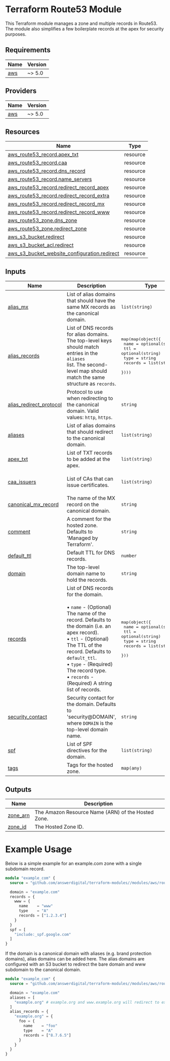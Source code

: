 # Terraform Route53 Module

This Terraform module manages a zone and multiple records in Route53.
The module also simplifies a few boilerplate records at the apex for security purposes.

<!-- BEGIN_TF_DOCS -->
## Requirements

| Name | Version |
|------|---------|
| <a name="requirement_aws"></a> [aws](#requirement\_aws) | ~> 5.0 |

## Providers

| Name | Version |
|------|---------|
| <a name="provider_aws"></a> [aws](#provider\_aws) | ~> 5.0 |

## Resources

| Name | Type |
|------|------|
| [aws_route53_record.apex_txt](https://registry.terraform.io/providers/hashicorp/aws/latest/docs/resources/route53_record) | resource |
| [aws_route53_record.caa](https://registry.terraform.io/providers/hashicorp/aws/latest/docs/resources/route53_record) | resource |
| [aws_route53_record.dns_record](https://registry.terraform.io/providers/hashicorp/aws/latest/docs/resources/route53_record) | resource |
| [aws_route53_record.name_servers](https://registry.terraform.io/providers/hashicorp/aws/latest/docs/resources/route53_record) | resource |
| [aws_route53_record.redirect_record_apex](https://registry.terraform.io/providers/hashicorp/aws/latest/docs/resources/route53_record) | resource |
| [aws_route53_record.redirect_record_extra](https://registry.terraform.io/providers/hashicorp/aws/latest/docs/resources/route53_record) | resource |
| [aws_route53_record.redirect_record_mx](https://registry.terraform.io/providers/hashicorp/aws/latest/docs/resources/route53_record) | resource |
| [aws_route53_record.redirect_record_www](https://registry.terraform.io/providers/hashicorp/aws/latest/docs/resources/route53_record) | resource |
| [aws_route53_zone.dns_zone](https://registry.terraform.io/providers/hashicorp/aws/latest/docs/resources/route53_zone) | resource |
| [aws_route53_zone.redirect_zone](https://registry.terraform.io/providers/hashicorp/aws/latest/docs/resources/route53_zone) | resource |
| [aws_s3_bucket.redirect](https://registry.terraform.io/providers/hashicorp/aws/latest/docs/resources/s3_bucket) | resource |
| [aws_s3_bucket_acl.redirect](https://registry.terraform.io/providers/hashicorp/aws/latest/docs/resources/s3_bucket_acl) | resource |
| [aws_s3_bucket_website_configuration.redirect](https://registry.terraform.io/providers/hashicorp/aws/latest/docs/resources/s3_bucket_website_configuration) | resource |

## Inputs

| Name | Description | Type | Default | Required |
|------|-------------|------|---------|:--------:|
| <a name="input_alias_mx"></a> [alias\_mx](#input\_alias\_mx) | List of alias domains that should have the same MX records as the canonical domain. | `list(string)` | `[]` | no |
| <a name="input_alias_records"></a> [alias\_records](#input\_alias\_records) | List of DNS records for alias domains. The top-level keys should match entries in the `aliases`<br>    list. The second-level map should match the same structure as `records`. | <pre>map(map(object({<br>    name    = optional(string)<br>    ttl     = optional(string)<br>    type    = string<br>    records = list(string)<br>  })))</pre> | `{}` | no |
| <a name="input_alias_redirect_protocol"></a> [alias\_redirect\_protocol](#input\_alias\_redirect\_protocol) | Protocol to use when redirecting to the canonical domain. Valid values: `http`, `https`. | `string` | `"https"` | no |
| <a name="input_aliases"></a> [aliases](#input\_aliases) | List of alias domains that should redirect to the canonical domain. | `list(string)` | `[]` | no |
| <a name="input_apex_txt"></a> [apex\_txt](#input\_apex\_txt) | List of TXT records to be added at the apex. | `list(string)` | `[]` | no |
| <a name="input_caa_issuers"></a> [caa\_issuers](#input\_caa\_issuers) | List of CAs that can issue certificates. | `list(string)` | <pre>[<br>  "amazon.com"<br>]</pre> | no |
| <a name="input_canonical_mx_record"></a> [canonical\_mx\_record](#input\_canonical\_mx\_record) | The name of the MX record on the canonical domain. | `string` | `"apex_mx"` | no |
| <a name="input_comment"></a> [comment](#input\_comment) | A comment for the hosted zone. Defaults to 'Managed by Terraform'. | `string` | `null` | no |
| <a name="input_default_ttl"></a> [default\_ttl](#input\_default\_ttl) | Default TTL for DNS records. | `number` | `86400` | no |
| <a name="input_domain"></a> [domain](#input\_domain) | The top-level domain name to hold the records. | `string` | n/a | yes |
| <a name="input_records"></a> [records](#input\_records) | List of DNS records for the domain.<br><br>    • `name`    - (Optional) The name of the record. Defaults to the domain (i.e. an apex record).<br>    • `ttl`     - (Optional) The TTL of the record. Defaults to `default_ttl`.<br>    • `type`    - (Required) The record type.<br>    • `records` - (Required) A string list of records. | <pre>map(object({<br>    name    = optional(string)<br>    ttl     = optional(string)<br>    type    = string<br>    records = list(string)<br>  }))</pre> | n/a | yes |
| <a name="input_security_contact"></a> [security\_contact](#input\_security\_contact) | Security contact for the domain. Defaults to 'security@DOMAIN', where `DOMAIN` is the top-level domain name. | `string` | `null` | no |
| <a name="input_spf"></a> [spf](#input\_spf) | List of SPF directives for the domain. | `list(string)` | `[]` | no |
| <a name="input_tags"></a> [tags](#input\_tags) | Tags for the hosted zone. | `map(any)` | `{}` | no |

## Outputs

| Name | Description |
|------|-------------|
| <a name="output_zone_arn"></a> [zone\_arn](#output\_zone\_arn) | The Amazon Resource Name (ARN) of the Hosted Zone. |
| <a name="output_zone_id"></a> [zone\_id](#output\_zone\_id) | The Hosted Zone ID. |
<!-- END_TF_DOCS -->

# Example Usage

Below is a simple example for an example.com zone with a single subdomain record.

```terraform
module "example_com" {
  source = "github.com/answerdigital/terraform-modules//modules/aws/route53?ref=v2"

  domain = "example.com"
  records = {
    www = {
      name    = "www"
      type    = "A"
      records = ["1.2.3.4"]
    }
  }
  spf = [
    "include:_spf.google.com"
  ]
}
```

If the domain is a canonical domain with aliases (e.g. brand protection domains), alias
domains can be added here. The alias domains are configured with an S3 bucket to redirect
the bare domain and www subdomain to the canonical domain.


```terraform
module "example_com" {
  source = "github.com/answerdigital/terraform-modules//modules/aws/route53?ref=v2"

  domain = "example.com"
  aliases = [
    "example.org" # example.org and www.example.org will redirect to example.com
  ]
  alias_records = {
    "example.org" = {
      foo = {
        name    = "foo"
        type    = "A"
        records = ["8.7.6.5"]
      }
    }
  }
}
```
